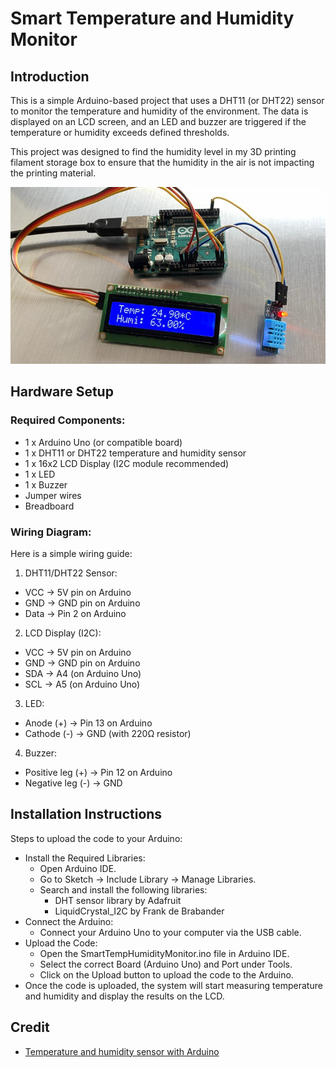 # Smart Temperature and Humidity Monitor

## Introduction

This is a simple Arduino-based project that uses a DHT11 (or DHT22) sensor to monitor the temperature and humidity of the environment. The data is displayed on an LCD screen, and an LED and buzzer are triggered if the temperature or humidity exceeds defined thresholds. 

This project was designed to find the humidity level in my 3D printing filament storage box to ensure that the humidity in the air is not impacting the printing material.

![Result of the project](/HardwarePhoto.png "Hardware of the project")

## Hardware Setup

### Required Components:
- 1 x Arduino Uno (or compatible board)
- 1 x DHT11 or DHT22 temperature and humidity sensor
- 1 x 16x2 LCD Display (I2C module recommended)
- 1 x LED
- 1 x Buzzer
- Jumper wires
- Breadboard

### Wiring Diagram:
Here is a simple wiring guide:

1. DHT11/DHT22 Sensor:
- VCC → 5V pin on Arduino
- GND → GND pin on Arduino
- Data → Pin 2 on Arduino

2. LCD Display (I2C):
- VCC → 5V pin on Arduino
- GND → GND pin on Arduino
- SDA → A4 (on Arduino Uno)
- SCL → A5 (on Arduino Uno)

3. LED:
- Anode (+) → Pin 13 on Arduino
- Cathode (-) → GND (with 220Ω resistor)

4. Buzzer:
- Positive leg (+) → Pin 12 on Arduino
- Negative leg (-) → GND

## Installation Instructions
Steps to upload the code to your Arduino:

- Install the Required Libraries:
    - Open Arduino IDE.
    - Go to Sketch → Include Library → Manage Libraries.
    - Search and install the following libraries:
        - DHT sensor library by Adafruit
        - LiquidCrystal_I2C by Frank de Brabander
- Connect the Arduino:
    - Connect your Arduino Uno to your computer via the USB cable.
- Upload the Code:
    - Open the SmartTempHumidityMonitor.ino file in Arduino IDE.
    - Select the correct Board (Arduino Uno) and Port under Tools.
    - Click on the Upload button to upload the code to the Arduino.
- Once the code is uploaded, the system will start measuring temperature and humidity and display the results on the LCD.

## Credit
- [Temperature and humidity sensor with Arduino
](https://projecthub.arduino.cc/rudraksh2008/temperature-and-humidity-sensor-with-arduino-1d52a6)
